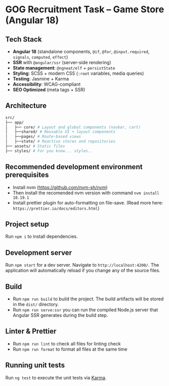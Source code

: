# GOG Recruitment Task – Game Store (Angular 18)

## Tech Stack

- **Angular 18** (standalone components, `@if`, `@for`, `@input.required`, `signals`, `computed`, `effect`)
- **SSR** with `@angular/ssr` (server-side rendering)
- **State management**: `@ngneat/elf` + `persistState`
- **Styling**: SCSS + modern CSS (`:root` variables, media queries)
- **Testing**: Jasmine + Karma
- **Accessibility**: WCAG-compliant
- **SEO Optimized** (meta tags + SSR)

## Architecture

```bash
src/
├── app/
│   ├── core/ # Layout and global components (navbar, cart)
│   ├──shared/ # Reusable UI + layout components
│   ├──pages/ # Route-based views
│   ├──state/ # Reactive stores and repositories
├── assets/ # Static files
├── styles/ # For you know... styles..
```

## Recommended development environment prerequisites

- Install nvm (<https://github.com/nvm-sh/nvm>)
- Then install the recomended nvm version with command `nvm install 18.19.1`
- Install prettier plugin for auto-formatting on file-save. (Read more here: `https://prettier.io/docs/editors.html`)

## Project setup

Run `npm i` to install dependencies.

## Development server

Run `npm start` for a dev server. Navigate to `http://localhost:4200/`. The application will automatically reload if you change any of the source files.

## Build

- Run `npm run build` to build the project. The build artifacts will be stored in the `dist/` directory.
- Run `npm run serve:ssr` you can run the compiled Node.js server that Angular SSR generates during the build step.

## Linter & Prettier

- Run `npm run lint` to check all files for linting check
- Run `npm run format` to format all files at the same time

## Running unit tests

Run `ng test` to execute the unit tests via [Karma](https://karma-runner.github.io).
